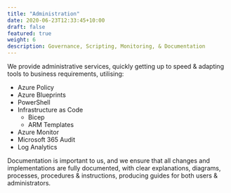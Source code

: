 ```yaml
---
title: "Administration"
date: 2020-06-23T12:33:45+10:00
draft: false
featured: true
weight: 6
description: Governance, Scripting, Monitoring, & Documentation
---
```


We provide administrative services, quickly getting up to speed & adapting tools to business requirements, utilising:

* Azure Policy
* Azure Blueprints
* PowerShell
* Infrastructure as Code
  *  Bicep
  *  ARM Templates
* Azure Monitor
* Microsoft 365 Audit
* Log Analytics

Documentation is important to us, and we ensure that all changes and implementations are fully documented, with clear explanations, diagrams, processes, procedures & instructions, producing guides for both users & administrators.
